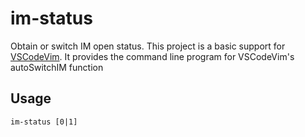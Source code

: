 # im-status
Obtain or switch IM open status.
This project is a basic support for [VSCodeVim](https://github.com/VSCodeVim/Vim).
It provides the command line program for VSCodeVim's autoSwitchIM function

## Usage

```shell
im-status [0|1]
```
